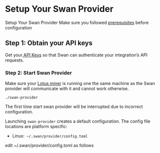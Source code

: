 # Setup Your Swan Provider

Setup Your Swan Provider Make sure you followed [prerequisites](../prerequisites/ "mention") before configuration

## Step 1: Obtain your API keys

Get your[ API Keys](../../getting-started/authentication/api-keys.md) so that Swan can authenticate your integration’s API requests.

### Step 2: Start Swan Provider

Make sure your [Lotus miner](https://docs.filecoin.io/mine/lotus/) is running one the same machine as the Swan provider will communicate with it and cannot work otherwise.

```
./swan-provider
```



The first time start swan provider will be interrupted due to incorrect configuration.

Launching `swan-provider` creates a default configuration. The config file locations are platform specific:

* Linux:` ~/.swan/provider/config.toml`

edit \~/.swan/provider/config.toml as follows

```
```



